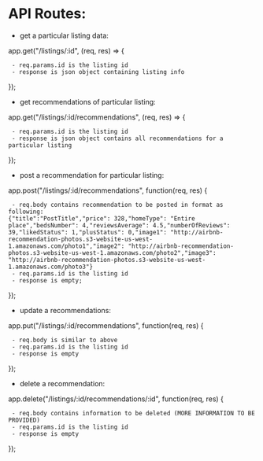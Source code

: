 

# API Routes:

 - get a particular listing data:
 
app.get("/listings/:id", (req, res) => {

     - req.params.id is the listing id 
     - response is json object containing listing info 
});

 - get recommendations of particular listing:
 
app.get("/listings/:id/recommendations", (req, res) => {

     - req.params.id is the listing id 
     - response is json object contains all recommendations for a particular listing
});

 - post a recommendation for particular listing:

app.post("/listings/:id/recommendations", function(req, res) {

     - req.body contains recommendation to be posted in format as following:
    {"title":"PostTitle","price": 328,"homeType": "Entire place","bedsNumber": 4,"reviewsAverage": 4.5,"numberOfReviews": 39,"likedStatus": 1,"plusStatus": 0,"image1": "http://airbnb-recommendation-photos.s3-website-us-west-1.amazonaws.com/photo1","image2": "http://airbnb-recommendation-photos.s3-website-us-west-1.amazonaws.com/photo2","image3": "http://airbnb-recommendation-photos.s3-website-us-west-1.amazonaws.com/photo3"}
     - req.params.id is the listing id 
     - response is empty;
});

 - update a recommendations:
 
app.put("/listings/:id/recommendations", function(req, res) {

     - req.body is similar to above
     - req.params.id is the listing id 
     - response is empty
});

 - delete a recommendation:

app.delete("/listings/:id/recommendations/:id", function(req, res) {

     - req.body contains information to be deleted (MORE INFORMATION TO BE PROVIDED)
     - req.params.id is the listing id 
     - response is empty
});
